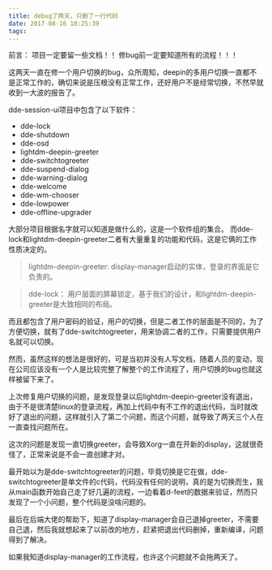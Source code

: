 ```yaml
---
title: debug了两天，只删了一行代码
date: 2017-08-16 18:25:39
tags:
---
```


前言： 项目一定要留一些文档！！ 修bug前一定要知道所有的流程！！！

<!-- more -->

这两天一直在修一个用户切换的bug，众所周知，deepin的多用户切换一直都不是正常工作的，确切来说是压根没有正常工作，还好用户不是经常切换，不然早就收到一大波的报告了。

dde-session-ui项目中包含了以下软件：

* dde-lock
* dde-shutdown
* dde-osd
* lightdm-deepin-greeter
* dde-switchtogreeter
* dde-suspend-dialog
* dde-warning-dialog
* dde-welcome
* dde-wm-chooser
* dde-lowpower
* dde-offline-upgrader

大部分项目根据名字就可以知道是做什么的，这是一个软件组的集合。
而dde-lock和lightdm-deepin-greeter二者有大量重复的功能和代码，这是它俩的工作性质决定的。

>lightdm-deepin-greeter: display-manager启动的实体，登录的界面是它负责的。

>dde-lock： 用户层面的屏幕锁定，基于我们的设计，和lightdm-deepin-greeter是大致相同的布局。

而且都包含了用户密码的验证，用户的切换，但是二者工作的层面是不同的，为了方便切换，就有了dde-switchtogreeter，用来协调二者的工作，只需要提供用户名就可以切换。

然而，虽然这样的想法是很好的，可是当初并没有人写文档，随着人员的变动，现在公司应该没有一个人是比较完整了解整个的工作流程了，用户切换的bug也就这样被留下来了。

上次修复用户切换的问题，是发现登录以后lightdm-deepin-greeter没有退出，由于不是很清楚linux的登录流程，再加上代码中有不工作的退出代码，当时就改好了退出的问题，这样就引入了第二个问题，而这个问题，就导致了两天三个人在一直查找问题所在。

这次的问题是发现一直切换greeter，会导致Xorg一直在开新的display，这就很奇怪了，正常来说是不会一直创建才对。

最开始以为是dde-switchtogreeter的问题，毕竟切换是它在做，dde-switchtogreeter是单文件的c代码，代码没有任何的说明，真的是为切换而生，我从main函数开始自己走了好几遍的流程，一边看着d-feet的数据来验证，然而只发现了一个小问题，整个代码是没啥问题的。

最后在后端大佬的帮助下，知道了display-manager会自己退掉greeter，不需要自己退，然后我就想起来了以前改的地方，赶紧把退出代码删掉，重新编译，问题得到了解决。

如果我知道display-manager的工作流程，也许这个问题就不会拖两天了。